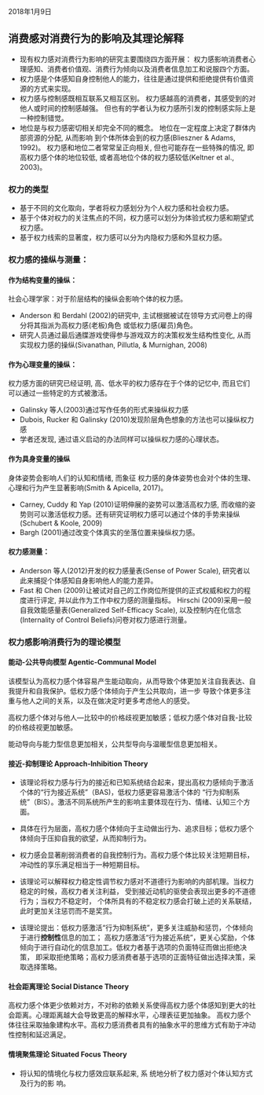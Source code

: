 2018年1月9日
## 消费感对消费行为的影响及其理论解释
- 现有权力感对消费行为影响的研究主要围绕四方面开展：
权力感影响消费者心理感知、消费者价值观、消费行为倾向以及消费者信息加工和说服四个方面。
- 权力感是个体感知自身控制他人的能力，往往是通过提供和拒绝提供有价值资源的方式来实现。
- 权力感与控制感既相互联系又相互区别。
权力感越高的消费者，其感受到的对他人或时间的控制感越强。
但也有的学者认为权力感所引发的控制感实际上是一种控制错觉。
- 地位是与权力感密切相关却完全不同的概念。
地位在一定程度上决定了群体内部资源的分配, 
从而影响 到个体所体会到的权力感(Blieszner & Adams, 1992)。
权力感和地位二者常常呈正向相关, 但也可能存在一些特殊的情况, 
即高权力感个体的地位较低, 
或者高地位个体的权力感较低(Keltner et al., 2003)。
### 权力的类型
- 基于不同的文化取向，学者将权力感划分为个人权力感和社会权力感。
- 基于个体对权力的关注焦点的不同，权力感可以划分为体验式权力感和期望式权力感。
- 基于权力线索的显著度，权力感可以分为内隐权力感和外显权力感。
### 权力感的操纵与测量：
#### 作为结构变量的操纵：
社会心理学家：对于阶层结构的操纵会影响个体的权力感。
- Anderson 和 Berdahl (2002)的研究中, 
主试根据被试在领导方式问卷上的得分将其指派为高权力感(老板)角色
或低权力感(雇员)角色。
- 研究人员通过最后通牒游戏使得参与游戏双方的决策权发生结构性变化, 
从而实现权力感的操纵(Sivanathan, Pillutla, & Murnighan, 2008)
#### 作为心理变量的操纵：
权力感方面的研究已经证明, 
高、低水平的权力感存在于个体的记忆中, 
而且它们可以通过一些特定的方式被激活。
- Galinsky 等人(2003)通过写作任务的形式来操纵权力感
- Dubois, Rucker 和 Galinsky (2010)发现阶层角色想象的方法也可以操纵权力感
- 学者还发现, 通过语义启动的办法同样可以操纵权力感的心理状态。 
#### 作为具身变量的操纵
身体姿势会影响人们的认知和情绪, 而象征
权力感的身体姿势也会对个体的生理、
心理和行为产生显著影响(Smith & Apicella, 2017)。
- Carney, Cuddy 和 Yap (2010)证明伸展的姿势可以激活高权力感, 
而收缩的姿势则可以激活低权力感。还有研究证明权力感可以通过个体的手势来操纵 (Schubert & Koole, 2009)
- Bargh (2001)通过改变个体真实的坐落位置来操纵权力感。
#### 权力感测量：
- Anderson 等人(2012)开发的权力感量表(Sense of Power Scale), 
研究者以此来捕捉个体感知自身影响他人的能力差异。
- Fast 和 Chen (2009)让被试对自己的工作岗位所提供的正式权威和权力的程度进行评定,
并以此作为工作中权力感的测量指标。
Hirschi (2009)采用一般自我效能感量表(Generalized Self-Efficacy Scale), 
以及控制内在化信念(Internality of Control Beliefs)问卷对权力感进行测量。
### 权力感影响消费行为的理论模型
#### 能动-公共导向模型 Agentic-Communal Model
该模型认为高权力感个体容易产生能动取向，从而导致个体更加关注自我表达、自我提升和自我保护。低权力感个体倾向于产生公共取向，进一步
导致个体更多注重与他人之间的关系，以及在做决定时更多考虑他人的感受。

高权力感个体对与他人—比较中的价格歧视更加敏感；低权力感个体对自我-比较的价格歧视更加敏感。

能动导向与能力型信息更加相关，公共型导向与温暖型信息更加相关。
#### 接近-抑制理论 Approach-Inhibition Theory
- 该理论将权力感与行为的接近和已知系统结合起来，提出高权力感倾向于激活个体的“行为接近系统”（BAS)，低权力感更容易激活个体的
“行为抑制系统”（BIS）。激活不同系统所产生的影响主要体现在行为、情绪、认知三个方面。

- 具体在行为层面，高权力感个体倾向于主动做出行为、追求目标；低权力感个体倾向于压抑自我的欲望，从而抑制行为。

- 权力感会显著削弱消费者的自我控制行为。高权力感个体比较关注短期目标，冲动性的享乐满足相当于一种短期目标。

- 该理论可以解释权力稳定性调节权力感对不道德行为影响的内部机理。当权力稳定的时候，高权力者关注利益，
受到接近动机的驱使会表现出更多的不道德行为；当权力不稳定时，
个体所具有的不稳定权力感会打破上述的关系联结，此时更加关注惩罚而不是奖赏。
- 该理论提出：低权力感激活“行为抑制系统”，更多关注威胁和惩罚，个体倾向于进行**控制性**信息的加工；
高权力感激活“行为接近系统”，更关心奖励，个体倾向于进行自动化的信息加工。低权力者基于选项的负面特征而做出拒绝决策，
即采取拒绝策略；高权力感消费者基于选项的正面特征做出选择决策，采取选择策略。
#### 社会距离理论 Social Distance Theory
 高权力感个体更少依赖对方，不对称的依赖关系使得高权力感个体感知到更大的社会距离。心理距离越大会导致更高的解释水平，心理表征更加抽象。
 高权力感个体往往采取抽象建构水平。高权力感消费者具有的抽象水平的思维方式有助于冲动性控制和延迟满足。
 #### 情境聚焦理论 Situated Focus Theory
 - 将认知的情境化与权力感效应联系起来, 系 统地分析了权力感对个体认知方式及行为的影 响。
 




